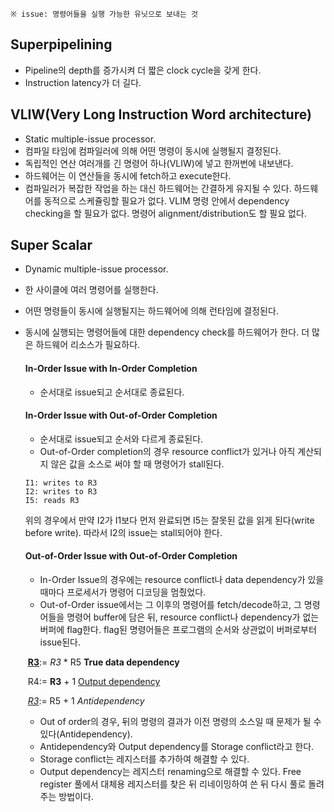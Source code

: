 ```
※ issue: 명령어들을 실행 가능한 유닛으로 보내는 것
```



## Superpipelining

- Pipeline의 depth를 증가시켜 더 짧은 clock cycle을 갖게 한다. 
- Instruction latency가 더 길다. 



## VLIW(Very Long Instruction Word architecture)

- Static multiple-issue processor.
- 컴파일 타임에 컴파일러에 의해 어떤 명령이 동시에 실행될지 결정된다. 
- 독립적인 연산 여러개를 긴 명령어 하나(VLIW)에 넣고 한꺼번에 내보낸다. 
- 하드웨어는 이 연산들을 동시에 fetch하고 execute한다. 
- 컴파일러가 복잡한 작업을 하는 대신 하드웨어는 간결하게 유지될 수 있다. 하드웨어를 동적으로 스케쥴링할 필요가 없다. VLIM 명령 안에서 dependency checking을 할 필요가 없다. 명령어 alignment/distribution도 할 필요 없다. 



## Super Scalar

- Dynamic multiple-issue processor.

- 한 사이클에 여러 명령어를 실행한다. 

- 어떤 명령들이 동시에 실행될지는 하드웨어에 의해 런타임에 결정된다. 

- 동시에 실행되는 명령어들에 대한 dependency check를 하드웨어가 한다. 더 많은 하드웨어 리소스가 필요하다. 

  #### In-Order Issue with In-Order Completion

  - 순서대로 issue되고 순서대로 종료된다. 

  

  #### In-Order Issue with Out-of-Order Completion

  - 순서대로 issue되고 순서와 다르게 종료된다. 
  - Out-of-Order completion의 경우 resource conflict가 있거나 아직 계산되지 않은 값을 소스로 써야 할 때 명령어가 stall된다.

  ```
  I1: writes to R3
  I2: writes to R3
  I5: reads R3
  ```

  위의 경우에서 만약 I2가 I1보다 먼저 완료되면 I5는 잘못된 값을 읽게 된다(write before write). 따라서 I2의 issue는 stall되어야 한다. 

  

  #### Out-of-Order Issue with Out-of-Order Completion

  - In-Order Issue의 경우에는 resource conflict나 data dependency가 있을 때마다 프로세서가 명령어 디코딩을 멈췄었다. 
  - Out-of-Order issue에서는 그 이후의 명령어를 fetch/decode하고, 그 명령어들을 명령어 buffer에 담은 뒤, resource conflict나 dependency가 없는 버퍼에 flag한다. flag된 명령어들은 프로그램의 순서와 상관없이 버퍼로부터 issue된다. 

  

  ​	<u>**R3**</u>:= *R3* * R5									  			**True data dependency**

  ​	R4:= **R3** + 1													<u>Output dependency</u>

  ​	*<u>R3</u>*:= R5 + 1													*Antidependency*

  

  - Out of order의 경우, 뒤의 명령의 결과가 이전 명령의 소스일 때 문제가 될 수 있다(Antidependency).
  - Antidependency와 Output dependency를 Storage conflict라고 한다. 
  - Storage conflict는 레지스터를 추가하여 해결할 수 있다. 
  -  Output dependency는 레지스터 renaming으로 해결할 수 있다. Free register 풀에서 대체용 레지스터를 찾은 뒤 리네이밍하여 쓴 뒤 다시 풀로 돌려주는 방법이다. 